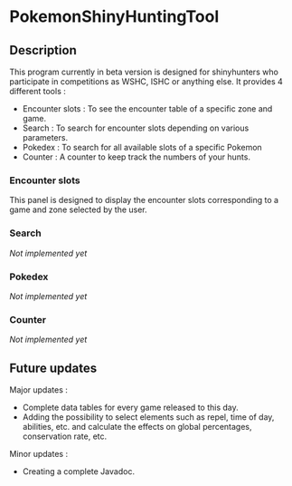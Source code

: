 # PokemonShinyHuntingTool

## Description
This program currently in beta version is designed for shinyhunters who participate in competitions as WSHC, ISHC or anything else.
It provides 4 different tools :
- Encounter slots : To see the encounter table of a specific zone and game.
- Search : To search for encounter slots depending on various parameters.
- Pokedex : To search for all available slots of a specific Pokemon
- Counter : A counter to keep track the numbers of your hunts.

### Encounter slots
This panel is designed to display the encounter slots corresponding to a game and zone selected by the user.

### Search
*Not implemented yet*

### Pokedex
*Not implemented yet*

### Counter
*Not implemented yet*

## Future updates
Major updates :
- Complete data tables for every game released to this day.
- Adding the possibility to select elements such as repel, time of day, abilities, etc. and calculate the effects on global percentages, conservation rate, etc.

Minor updates :
- Creating a complete Javadoc.
